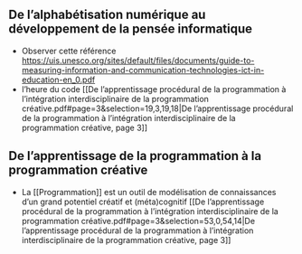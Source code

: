 ## De l’alphabétisation numérique au développement de la pensée informatique

- Observer cette référence https://uis.unesco.org/sites/default/files/documents/guide-to-measuring-information-and-communication-technologies-ict-in-education-en_0.pdf
- l’heure du code [[De l’apprentissage procédural de la programmation à l’intégration interdisciplinaire de la programmation créative.pdf#page=3&selection=19,3,19,18|De l’apprentissage procédural de la programmation à l’intégration interdisciplinaire de la programmation créative, page 3]] 

## De l’apprentissage de la programmation à la programmation créative

- La [[Programmation]] est un outil de modélisation de connaissances d’un grand potentiel créatif et (méta)cognitif [[De l’apprentissage procédural de la programmation à l’intégration interdisciplinaire de la programmation créative.pdf#page=3&selection=53,0,54,14|De l’apprentissage procédural de la programmation à l’intégration interdisciplinaire de la programmation créative, page 3]]